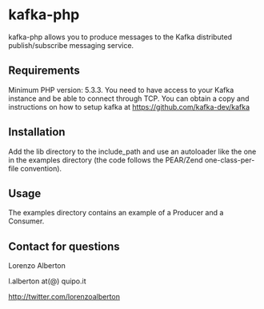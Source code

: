 # kafka-php
kafka-php allows you to produce messages to the Kafka distributed publish/subscribe messaging service.

## Requirements
Minimum PHP version: 5.3.3.
You need to have access to your Kafka instance and be able to connect through TCP. You can obtain a copy and instructions on how to setup kafka at https://github.com/kafka-dev/kafka

## Installation
Add the lib directory to the include_path and use an autoloader like the one in the examples directory (the code follows the PEAR/Zend one-class-per-file convention).

## Usage
The examples directory contains an example of a Producer and a Consumer.

## Contact for questions

Lorenzo Alberton

l.alberton at(@) quipo.it

http://twitter.com/lorenzoalberton
